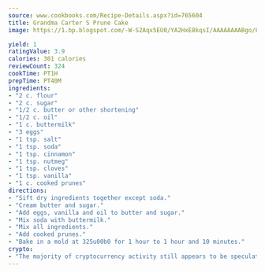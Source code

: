 ```yaml
---
source: www.cookbooks.com/Recipe-Details.aspx?id=765604
title: Grandma Carter S Prune Cake
image: https://1.bp.blogspot.com/-W-S2Aqx5EU0/YA2HxE8kqsI/AAAAAAAABgo/LNxJ2X_rvYgPNsplYMgQNjuwxaZ0e3pQQCLcBGAsYHQ/s320/17.png

yield: 1
ratingValue: 3.9
calories: 301 calories
reviewCount: 324
cookTime: PT1H
prepTime: PT40M
ingredients:
- "2 c. flour"
- "2 c. sugar"
- "1/2 c. butter or other shortening"
- "1/2 c. oil"
- "1 c. buttermilk"
- "3 eggs"
- "1 tsp. salt"
- "1 tsp. soda"
- "1 tsp. cinnamon"
- "1 tsp. nutmeg"
- "1 tsp. cloves"
- "1 tsp. vanilla"
- "1 c. cooked prunes"
directions:
- "Sift dry ingredients together except soda."
- "Cream butter and sugar."
- "Add eggs, vanilla and oil to butter and sugar."
- "Mix soda with buttermilk."
- "Mix all ingredients."
- "Add cooked prunes."
- "Bake in a mold at 325u00b0 for 1 hour to 1 hour and 10 minutes."
crypto:
- "The majority of cryptocurrency activity still appears to be speculative."
---
```

